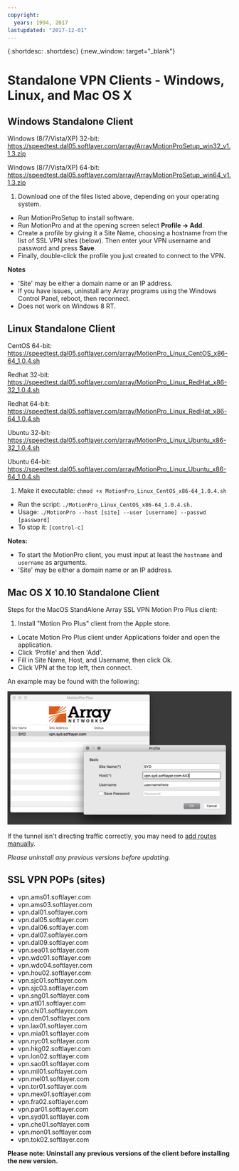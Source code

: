 ```yaml
---
copyright:
  years: 1994, 2017
lastupdated: "2017-12-01"
---
```


{:shortdesc: .shortdesc}
{:new_window: target="_blank"}

# Standalone VPN Clients - Windows, Linux, and Mac OS X

## Windows Standalone Client

Windows (8/7/Vista/XP) 32-bit:  https://speedtest.dal05.softlayer.com/array/ArrayMotionProSetup_win32_v1.1.3.zip

Windows (8/7/Vista/XP) 64-bit:  https://speedtest.dal05.softlayer.com/array/ArrayMotionProSetup_win64_v1.1.3.zip

1. Download one of the files listed above, depending on your operating system.
* Run MotionProSetup to install software.
* Run MotionPro and at the opening screen select **Profile -> Add**.
* Create a profile by giving it a Site Name, choosing a hostname from the list of SSL VPN sites (below). Then enter your VPN username and password and press **Save**.
* Finally, double-click the profile you just created to connect to the VPN.

**Notes**
 * 'Site' may be either a domain name or an IP address.
 * If you have issues, uninstall any Array programs using the Windows Control Panel, reboot, then reconnect.
 * Does not work on Windows 8 RT.

## Linux Standalone Client

CentOS 64-bit: https://speedtest.dal05.softlayer.com/array/MotionPro_Linux_CentOS_x86-64_1.0.4.sh

Redhat 32-bit: https://speedtest.dal05.softlayer.com/array/MotionPro_Linux_RedHat_x86-32_1.0.4.sh

Redhat 64-bit: https://speedtest.dal05.softlayer.com/array/MotionPro_Linux_RedHat_x86-64_1.0.4.sh

Ubuntu 32-bit: https://speedtest.dal05.softlayer.com/array/MotionPro_Linux_Ubuntu_x86-32_1.0.4.sh

Ubuntu 64-bit: https://speedtest.dal05.softlayer.com/array/MotionPro_Linux_Ubuntu_x86-64_1.0.4.sh

1. Make it executable: `chmod +x MotionPro_Linux_CentOS_x86-64_1.0.4.sh`
* Run the script:  `./MotionPro_Linux_CentOS_x86-64_1.0.4.sh.`
* Usage:  `./MotionPro --host [site] --user [username] --passwd [password]`
* To stop it:  `[control-c]`

**Notes:**  
 * To start the MotionPro client, you must input at least the `hostname` and `username` as arguments.
 * 'Site' may be either a domain name or an IP address.

## Mac OS X 10.10 Standalone Client

Steps for the MacOS StandAlone Array SSL VPN Motion Pro Plus client:

1. Install "Motion Pro Plus" client from the Apple store.
* Locate Motion Pro Plus client under Applications folder and open the application.
* Click 'Profile' and then 'Add'.
* Fill in Site Name, Host, and Username, then click Ok.
* Click VPN at the top left, then connect.

An example may be found with the following:

![Figure 1](images/snip20170425_1.png)

If the tunnel isn't directing traffic correctly, you may need to [add routes manually](https://discussions.apple.com/thread/2735376).

*Please uninstall any previous versions before updating.*

## SSL VPN POPs (sites)

* vpn.ams01.softlayer.com
* vpn.ams03.softlayer.com
* vpn.dal01.softlayer.com
* vpn.dal05.softlayer.com
* vpn.dal06.softlayer.com
* vpn.dal07.softlayer.com
* vpn.dal09.softlayer.com
* vpn.sea01.softlayer.com
* vpn.wdc01.softlayer.com
* vpn.wdc04.softlayer.com
* vpn.hou02.softlayer.com
* vpn.sjc01.softlayer.com
* vpn.sjc03.softlayer.com
* vpn.sng01.softlayer.com
* vpn.atl01.softlayer.com
* vpn.chi01.softlayer.com
* vpn.den01.softlayer.com
* vpn.lax01.softlayer.com
* vpn.mia01.softlayer.com
* vpn.nyc01.softlayer.com
* vpn.hkg02.softlayer.com
* vpn.lon02.softlayer.com
* vpn.sao01.softlayer.com
* vpn.mil01.softlayer.com
* vpn.mel01.softlayer.com
* vpn.tor01.softlayer.com
* vpn.mex01.softlayer.com
* vpn.fra02.softlayer.com
* vpn.par01.softlayer.com
* vpn.syd01.softlayer.com
* vpn.che01.softlayer.com
* vpn.mon01.softlayer.com
* vpn.tok02.softlayer.com


**Please note: Uninstall any previous versions of the client before installing the new version.**
